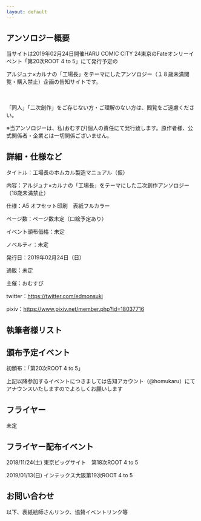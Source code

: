 ```yaml
---
layout: default
---
```


<!---
  不要な行は削除してください。
  見出し足りないと思うので追加してください
-->

## アンソロジー概要
当サイトは2019年02月24日開催HARU COMIC CITY 24東京のFateオンリーイベント「第20次ROOT 4 to 5」にて発行予定の


アルジュナ×カルナの「工場長」をテーマにしたアンソロジー（１８歳未満閲覧・購入禁止）企画の告知サイトです。

　
 
 
「同人」「二次創作」をご存じない方・ご理解のない方は、閲覧をご遠慮ください。


※当アンソロジーは、私(おむすび)個人の責任にて発行致します。原作者様、公式関係者・企業とは一切関係ございません。


## 詳細・仕様など

タイトル：工場長のホムカル製造マニュアル（仮）


内容：アルジュナ×カルナの「工場長」をテーマにした二次創作アンソロジー（18歳未満禁止）		


仕様：A5  オフセット印刷　表紙フルカラー　		


ページ数：ページ数未定（口絵予定あり）		


イベント頒布価格：未定		


ノベルティ：未定		


発行日：2019年02月24日（日）		


通販：未定		





主催：おむすび		


twitter：https://twitter.com/edmonsuki 		


pixiv：https://www.pixiv.net/member.php?id=18037716		



## 執筆者様リスト


## 頒布予定イベント


初頒布：「第20次ROOT 4 to 5」



上記以降参加するイベントにつきましては告知アカウント（@homukaru）にてアナウンスいたしますのでよろしくお願いします


## フライヤー

未定

## フライヤー配布イベント


2018/11/24(土) 東京ビッグサイト　第18次ROOT 4 to 5


2019/01/13(日) インテックス大阪第19次ROOT 4 to 5


## お問い合わせ


以下、表紙絵師さんリンク、協賛イベントリンク等



